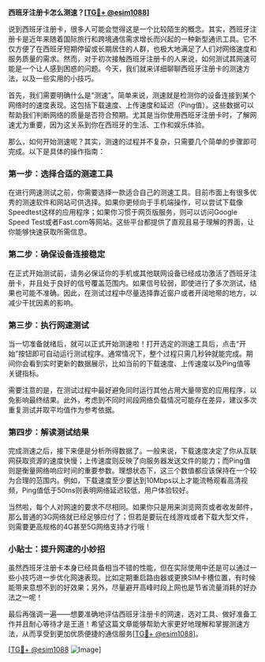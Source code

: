 **西班牙注册卡怎么测速？[[TG💪+ @esim1088](https://t.me/s/esim1088)]**

说到西班牙注册卡，很多人可能会觉得这是一个比较陌生的概念。其实，西班牙注册卡是近年来随着国际旅行和跨境通信需求增长而兴起的一种新型通讯工具。它不仅方便了在西班牙短期停留或长期居住的人群，也极大地满足了人们对网络速度和服务质量的需求。然而，对于初次接触西班牙注册卡的人来说，如何测试其网速可能是一个让人感到困惑的问题。今天，我们就来详细聊聊西班牙注册卡的测速方法，以及一些实用的小技巧。

首先，我们需要明确什么是“测速”。简单来说，测速就是检测你的设备连接到某个网络时的速度表现。这包括下载速度、上传速度和延迟（Ping值）。这些数据可以帮助我们判断网络的质量是否符合预期。尤其是当你使用西班牙注册卡时，了解网速尤为重要，因为这关系到你在西班牙的生活、工作和娱乐体验。

那么，如何开始测速呢？其实，测速的过程并不复杂，只需要几个简单的步骤即可完成。以下是具体的操作指南：

### **第一步：选择合适的测速工具**
在进行网速测试之前，你需要选择一款适合自己的测速工具。目前市面上有很多优秀的测速软件和网站可供选择。如果你更倾向于手机端操作，可以尝试下载像Speedtest这样的应用程序；如果你习惯于网页版服务，则可以访问Google Speed Test或者Fast.com等网站。这些平台都提供了直观且易于理解的界面，让你能够快速获取所需信息。

### **第二步：确保设备连接稳定**
在正式开始测试前，请务必保证你的手机或其他联网设备已经成功激活了西班牙注册卡，并且处于良好的信号覆盖范围内。如果信号较弱，即使进行了多次测试，结果也可能不准确。因此，在测试过程中尽量选择靠近窗户或者开阔地带的地方，以减少干扰因素的影响。

### **第三步：执行网速测试**
当一切准备就绪后，就可以正式开始测速啦！打开选定的测速工具后，点击“开始”按钮即可自动运行测试程序。通常情况下，整个过程只需几秒钟就能完成。期间你会看到实时更新的数据展示，比如当前的下载速度、上传速度以及Ping值等关键指标。

需要注意的是，在测试过程中最好避免同时运行其他占用大量带宽的应用程序，以免影响最终结果。此外，考虑到不同时间段网络负载情况可能存在差异，建议多次重复测试并取平均值作为参考依据。

### **第四步：解读测试结果**
完成测速之后，接下来便是分析所得数据了。一般来说，下载速度决定了你从互联网获取资源的速度快慢；上传速度则反映了向服务器发送文件的能力；而Ping值则是衡量网络响应时间的重要参数。理想状态下，这三个数值都应该保持在一个较为合理的范围内。例如，下载速度至少要达到10Mbps以上才能流畅观看高清视频，Ping值低于50ms则表明网络延迟较低，用户体验较好。

当然啦，每个人对网速的要求不尽相同。如果你只是用来浏览网页或者收发邮件，那么普通的3G网络就已经足够应付了；但若是要玩在线游戏或者下载大型文件，则需要更高规格的4G甚至5G网络支持才行哦！

### **小贴士：提升网速的小妙招**
虽然西班牙注册卡本身已经具备相当不错的性能，但在实际使用中还是可以通过一些小技巧进一步优化网速表现。比如定期重启路由器或更换SIM卡槽位置，有时候能带来意想不到的好效果；另外，尽量避开高峰时段上网也是节省流量消耗的好办法之一呢！

最后再强调一遍——想要准确地评估西班牙注册卡的网速，选对工具、做好准备工作并且耐心等待才是王道！希望这篇文章能够帮助大家更好地理解和掌握测速方法，从而享受到更加优质便捷的通信服务[[TG💪+ @esim1088](https://t.me/s/esim1088)]。

[[TG💪+ @esim1088](https://t.me/s/esim1088) ![Image](https://i.postimg.cc/4NQfJmqS/Snipaste-2025-05-13-00-14-12.png)]